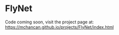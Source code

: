 # FlyNet

Code coming soon, visit the project page at: https://mchancan.github.io/projects/FlyNet/index.html
